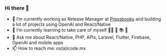 ### Hi there 👋

- 🔭 I’m currently working as Release Manager at [Pressbooks](https://github.com/pressbooks) and building a lot of projects using OpenAI and React/Native
- 🌱 I’m currently learning to take care of myself 💪🏻 🧪 📚 🧠
- 💬 Ask me about React/Native, PHP, APIs, Laravel, Flutter, Firebase, OpenAI and mobile apps
- 📫 How to reach me: os(a)icode.mx
